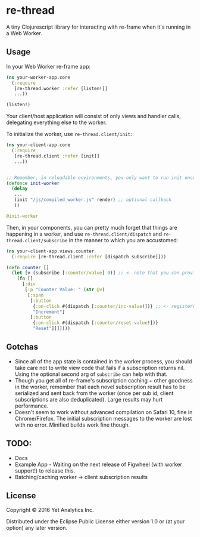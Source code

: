# re-thread

A tiny Clojurescript library for interacting with re-frame when it's running in a Web Worker.

## Usage

In your Web Worker re-frame app:

``` clojure
(ns your-worker-app.core
  (:require
   [re-thread.worker :refer [listen!]]
   ...))

(listen!)

```

Your client/host application will consist of only views and handler calls, delegating everything else to the worker.

To initialize the worker, use `re-thread.client/init`:

``` clojure
(ns your-client-app.core
  (:require
   [re-thread.client :refer [init]]
   ...))


;; Remember, in reloadable environments, you only want to run init once.
(defonce init-worker
  (delay
   ...
   (init "/js/compiled_worker.js" render) ;; optional callback
   ))

@init-worker

```

Then, in your components, you can pretty much forget that things are happening in a worker, and use `re-thread.client/dispatch` and `re-thread.client/subscribe` in the manner to which you are accustomed:

``` clojure
(ns your-client-app.views.counter
  (:require [re-thread.client :refer [dispatch subscribe]]))

(defn counter []
  (let [v (subscribe [:counter/value] 0)] ;; <- note that you can provide a default value..
    (fn []
      [:div
       [:p "Counter Value: " (str @v)
        [:span
         [:button
          {:on-click #(dispatch [:counter/inc-value!])} ;; <- registered in the worker
          "Increment"]
         [:button
          {:on-click #(dispatch [:counter/reset-value!])}
          "Reset"]]]])))

```

## Gotchas

* Since all of the app state is contained in the worker process, you should take care not to write view code that fails if a subscription returns nil. Using the optional second arg of `subscribe` can help with that.
* Though you get all of re-frame's subscription caching + other goodness in the worker, remember that each novel subscription result has to be serialized and sent back from the worker (once per sub id, client subscriptions are also deduplicated). Large results may hurt performance.
* Doesn't seem to work without advanced compilation on Safari 10, fine in Chrome/Firefox. The initial subscription messages to the worker are lost with no error. Minified builds work fine though.

## TODO:

* Docs
* Example App - Waiting on the next release of Figwheel (with worker support!) to release this.
* Batching/caching worker -> client subscription results


## License

Copyright © 2016 Yet Analytics Inc.

Distributed under the Eclipse Public License either version 1.0 or (at
your option) any later version.
